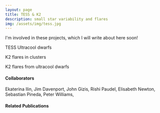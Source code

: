 ```yaml
---
layout: page
title: TESS & K2
description: small star variability and flares
img: /assets/img/tess.jpg
---
```


I'm involved in these projects, which I will write about here soon!

TESS Ultracool dwarfs

K2 flares in clusters

K2 flares from ultracool dwarfs

#### Collaborators

Ekaterina Ilin, Jim Davenport, John Gizis, Rishi Paudel, Elisabeth Newton, Sebastian Pineda, Peter Williams, 

#### Related Publications